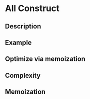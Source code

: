 # All Construct

<h2>Description</h2>



<h2>Example</h2>

<h2>Optimize via memoization</h2>

<h2>Complexity</h2>

<h2>Memoization</h2>